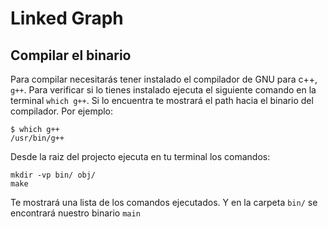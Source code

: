 # Linked Graph

## Compilar el binario

Para compilar necesitarás tener instalado el compilador de GNU para c++, `g++`. Para verificar si lo tienes instalado ejecuta el siguiente comando en la terminal `which g++`. Si lo encuentra te mostrará el path hacia el binario del compilador. Por ejemplo:

```
$ which g++
/usr/bin/g++
```
Desde la raiz del projecto ejecuta en tu terminal los comandos:
```
mkdir -vp bin/ obj/
make
```
Te mostrará una lista de los comandos ejecutados. Y en la carpeta `bin/` se encontrará nuestro binario `main`
